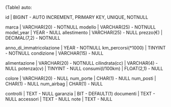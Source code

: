 <!-- Modellizzare la struttura di una tabella per memorizzare tutti i dati riguardanti delle auto usate messe in vendita da un concessionario -->


(Table) auto:

id | BIGINT - AUTO INCREMENT, PRIMARY KEY, UNIQUE, NOTNULL

marca | VARCHAR(20) - NOTNULL
modello | VARCHAR(25) - NOTNULL
model_year | YEAR - NULL
allestimento | VARCHAR(25) - NULL
prezzo(€) | DECIMAL(7,2) - NOTNULL

anno_di_immatricolazione | YEAR - NOTNULL
km_percorsi(*1000) | TINYINT - NOTNULL
condizione | VARCHAR(15) - NULL

alimentazione | VARCHAR(20) - NOTNULL
cilindrata(cc) | VARCHAR(4) - NULL
potenza(cv) | TINYINT - NULL
consumi(l/100km) | FLOAT(2,1) - NULL

colore | VARCHAR(20) - NULL
num_porte | CHAR(1) - NULL
num_posti | CHAR(1) - NULL
num_airbag | CHAR(1) - NULL

controlli | TEXT - NULL
garanzia | BIT - DEFAULT(1)
documenti | TEXT - NULL
accessori | TEXT - NULL
note | TEXT - NULL


